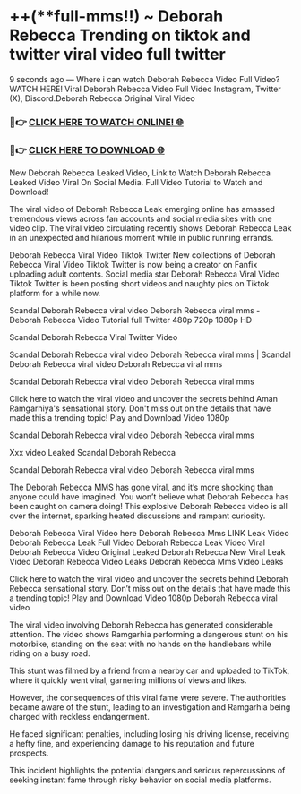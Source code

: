 # ++(**full-mms!!) ~ Deborah Rebecca Trending on tiktok and twitter viral video full twitter

9 seconds ago — Where i can watch Deborah Rebecca Video Full Video? WATCH HERE! Viral Deborah Rebecca Video Full Video Instagram, Twitter (X), Discord.Deborah Rebecca Original Viral Video

### 🔴👉 [CLICK HERE TO WATCH ONLINE! 🌐](https://nioki.today/viral-leaked-video-watch-free-online/)

### 🔴👉 [CLICK HERE TO DOWNLOAD 🌐](https://nioki.today/viral-leaked-video-watch-free-online/)

New Deborah Rebecca Leaked Video, Link to Watch Deborah Rebecca Leaked Video Viral On Social Media. Full Video Tutorial to Watch and Download!

The viral video of Deborah Rebecca Leak emerging online has amassed tremendous views across fan accounts and social media sites with one video clip. The viral video circulating recently shows Deborah Rebecca Leak in an unexpected and hilarious moment while in public running errands.

Deborah Rebecca Viral Video Tiktok Twitter New collections of Deborah Rebecca Viral Video Tiktok Twitter is now being a creator on Fanfix uploading adult contents. Social media star Deborah Rebecca Viral Video Tiktok Twitter is been posting short videos and naughty pics on Tiktok platform for a while now.

Scandal Deborah Rebecca viral video Deborah Rebecca viral mms - Deborah Rebecca Video Tutorial full Twitter 480p 720p 1080p HD

Scandal Deborah Rebecca Viral Twitter Video

Scandal Deborah Rebecca viral video Deborah Rebecca viral mms | Scandal Deborah Rebecca viral video Deborah Rebecca viral mms

Scandal Deborah Rebecca viral video Deborah Rebecca viral mms

Click here to watch the viral video and uncover the secrets behind Aman Ramgarhiya's sensational story. Don't miss out on the details that have made this a trending topic! Play and Download Video 1080p

Scandal Deborah Rebecca viral video Deborah Rebecca viral mms

Xxx video Leaked Scandal Deborah Rebecca

Scandal Deborah Rebecca viral video Deborah Rebecca viral mms

The Deborah Rebecca MMS has gone viral, and it’s more shocking than anyone could have imagined. You won’t believe what Deborah Rebecca has been caught on camera doing! This explosive Deborah Rebecca video is all over the internet, sparking heated discussions and rampant curiosity.

Deborah Rebecca Viral Video here Deborah Rebecca Mms LINK Leak Video Deborah Rebecca Leak Full Video Deborah Rebecca Leak Video Viral Deborah Rebecca Video Original Leaked Deborah Rebecca New Viral Leak Video Deborah Rebecca Video Leaks Deborah Rebecca Mms Video Leaks

Click here to watch the viral video and uncover the secrets behind Deborah Rebecca sensational story. Don’t miss out on the details that have made this a trending topic! Play and Download Video 1080p Deborah Rebecca viral video

The viral video involving Deborah Rebecca has generated considerable attention. The video shows Ramgarhia performing a dangerous stunt on his motorbike, standing on the seat with no hands on the handlebars while riding on a busy road.

This stunt was filmed by a friend from a nearby car and uploaded to TikTok, where it quickly went viral, garnering millions of views and likes.

However, the consequences of this viral fame were severe. The authorities became aware of the stunt, leading to an investigation and Ramgarhia being charged with reckless endangerment.

He faced significant penalties, including losing his driving license, receiving a hefty fine, and experiencing damage to his reputation and future prospects.

This incident highlights the potential dangers and serious repercussions of seeking instant fame through risky behavior on social media platforms.
